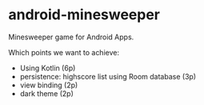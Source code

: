 # android-minesweeper

Minesweeper game for Android Apps.

Which points we want to achieve:
- Using Kotlin (6p)
- persistence: highscore list using Room database (3p)
- view binding (2p)
- dark theme (2p)
